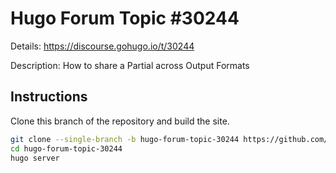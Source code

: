 # Hugo Forum Topic #30244

Details: <https://discourse.gohugo.io/t/30244>

Description: How to share a Partial across Output Formats

## Instructions

Clone this branch of the repository and build the site.

```bash
git clone --single-branch -b hugo-forum-topic-30244 https://github.com/jmooring/hugo-testing hugo-forum-topic-30244
cd hugo-forum-topic-30244
hugo server
```
